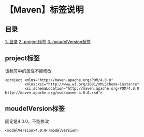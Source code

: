 # 【Maven】标签说明

## 目录
[1. 目录](#目录)
[2. project标签](#project标签)
[3. moudelVersion标签](#moudelversion标签)



## project标签

该标签中的属性不能修改

```
<project xmlns="http://maven.apache.org/POM/4.0.0"
         xmlns:xsi="http://www.w3.org/2001/XMLSchema-instance"
         xsi:schemaLocation="http://maven.apache.org/POM/4.0.0 http://maven.apache.org/xsd/maven-4.0.0.xsd">
```

## moudelVersion标签

固定是4.0.0，不能修改

```
<modelVersion>4.0.0</modelVersion>
```

